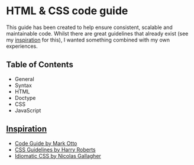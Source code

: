 # HTML & CSS code guide

This guide has been created to help ensure consistent, scalable and maintainable code. Whilst there are great guidelines that already exist (see my [inspiration](#inspiration) for this), I wanted something combined with my own experiences.

## Table of Contents

- General
 - Syntax
- HTML
 - Doctype
- CSS
- JavaScript

## [Inspiration](#inspiration)

- [Code Guide by Mark Otto](http://codeguide.co)
- [CSS Guidelines by Harry Roberts](https://github.com/csswizardry/CSS-Guidelines)
- [Idiomatic CSS by Nicolas Gallagher](https://github.com/necolas/idiomatic-css)
